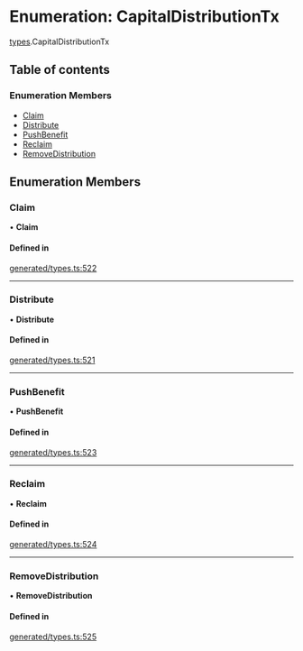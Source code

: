 # Enumeration: CapitalDistributionTx

[types](../wiki/types).CapitalDistributionTx

## Table of contents

### Enumeration Members

- [Claim](../wiki/types.CapitalDistributionTx#claim)
- [Distribute](../wiki/types.CapitalDistributionTx#distribute)
- [PushBenefit](../wiki/types.CapitalDistributionTx#pushbenefit)
- [Reclaim](../wiki/types.CapitalDistributionTx#reclaim)
- [RemoveDistribution](../wiki/types.CapitalDistributionTx#removedistribution)

## Enumeration Members

### Claim

• **Claim**

#### Defined in

[generated/types.ts:522](https://github.com/PolymathNetwork/polymesh-sdk/blob/c6fe1be3/src/generated/types.ts#L522)

___

### Distribute

• **Distribute**

#### Defined in

[generated/types.ts:521](https://github.com/PolymathNetwork/polymesh-sdk/blob/c6fe1be3/src/generated/types.ts#L521)

___

### PushBenefit

• **PushBenefit**

#### Defined in

[generated/types.ts:523](https://github.com/PolymathNetwork/polymesh-sdk/blob/c6fe1be3/src/generated/types.ts#L523)

___

### Reclaim

• **Reclaim**

#### Defined in

[generated/types.ts:524](https://github.com/PolymathNetwork/polymesh-sdk/blob/c6fe1be3/src/generated/types.ts#L524)

___

### RemoveDistribution

• **RemoveDistribution**

#### Defined in

[generated/types.ts:525](https://github.com/PolymathNetwork/polymesh-sdk/blob/c6fe1be3/src/generated/types.ts#L525)
